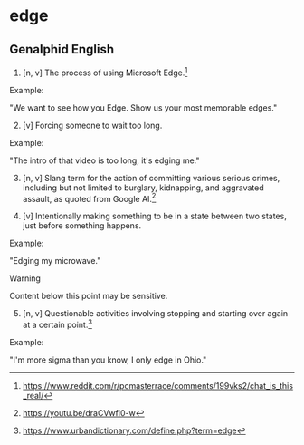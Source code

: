 # edge
## Genalphid English

1. [n, v] The process of using Microsoft Edge.[^1]

Example:

"We want to see how you Edge. Show us your most memorable edges."

2. [v] Forcing someone to wait too long.

Example:

"The intro of that video is too long, it's edging me."

3. [n, v] Slang term for the action of committing various serious crimes, including but not limited to burglary, kidnapping, and aggravated assault, as quoted from Google AI.[^3]

4. [v] Intentionally making something to be in a state between two states, just before something happens.

Example:

"Edging my microwave."

> [!WARNING]
> Content below this point may be sensitive.

5. [n, v] Questionable activities involving stopping and starting over again at a certain point.[^2]

Example:

"I'm more sigma than you know, I only edge in Ohio."


[^1]: <https://www.reddit.com/r/pcmasterrace/comments/199vks2/chat_is_this_real/>
[^2]: <https://www.urbandictionary.com/define.php?term=edge>
[^3]: <https://youtu.be/draCVwfi0-w>
